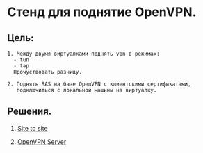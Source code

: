 Стенд для поднятие OpenVPN.
===========================

Цель:
-----
```
1. Между двумя виртуалками поднять vpn в режимах:
  - tun 
  - tap
  Прочуствовать разницу.

2. Поднять RAS на базе OpenVPN с клиентскими сертификатами, 
   подключиться с локальной машины на виртуалку.
```

Решения.
--------

1. [Site to site](site_to_site)

2. [OpenVPN Server](vpn_server)
